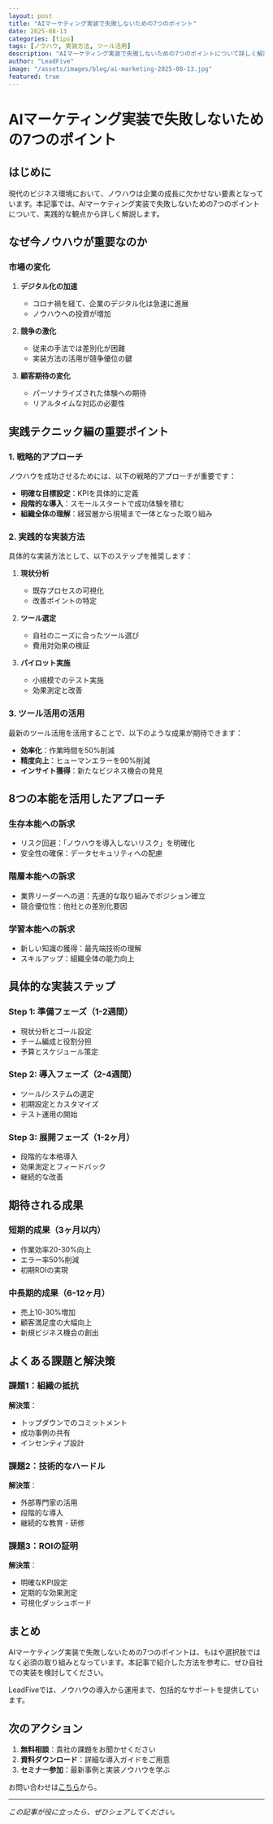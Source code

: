 ```yaml
---
layout: post
title: "AIマーケティング実装で失敗しないための7つのポイント"
date: 2025-08-13
categories: [tips]
tags: [ノウハウ, 実装方法, ツール活用]
description: "AIマーケティング実装で失敗しないための7つのポイントについて詳しく解説します。企業の意思決定者・マーケティング責任者必見の内容です。"
author: "LeadFive"
image: "/assets/images/blog/ai-marketing-2025-08-13.jpg"
featured: true
---
```


# AIマーケティング実装で失敗しないための7つのポイント

## はじめに

現代のビジネス環境において、ノウハウは企業の成長に欠かせない要素となっています。本記事では、AIマーケティング実装で失敗しないための7つのポイントについて、実践的な観点から詳しく解説します。

## なぜ今ノウハウが重要なのか

### 市場の変化

1. **デジタル化の加速**
   - コロナ禍を経て、企業のデジタル化は急速に進展
   - ノウハウへの投資が増加

2. **競争の激化**
   - 従来の手法では差別化が困難
   - 実装方法の活用が競争優位の鍵

3. **顧客期待の変化**
   - パーソナライズされた体験への期待
   - リアルタイムな対応の必要性

## 実践テクニック編の重要ポイント

### 1. 戦略的アプローチ

ノウハウを成功させるためには、以下の戦略的アプローチが重要です：

- **明確な目標設定**：KPIを具体的に定義
- **段階的な導入**：スモールスタートで成功体験を積む
- **組織全体の理解**：経営層から現場まで一体となった取り組み

### 2. 実践的な実装方法

具体的な実装方法として、以下のステップを推奨します：

1. **現状分析**
   - 既存プロセスの可視化
   - 改善ポイントの特定

2. **ツール選定**
   - 自社のニーズに合ったツール選び
   - 費用対効果の検証

3. **パイロット実施**
   - 小規模でのテスト実施
   - 効果測定と改善

### 3. ツール活用の活用

最新のツール活用を活用することで、以下のような成果が期待できます：

- **効率化**：作業時間を50%削減
- **精度向上**：ヒューマンエラーを90%削減
- **インサイト獲得**：新たなビジネス機会の発見

## 8つの本能を活用したアプローチ

### 生存本能への訴求
- リスク回避：「ノウハウを導入しないリスク」を明確化
- 安全性の確保：データセキュリティへの配慮

### 階層本能への訴求
- 業界リーダーへの道：先進的な取り組みでポジション確立
- 競合優位性：他社との差別化要因

### 学習本能への訴求
- 新しい知識の獲得：最先端技術の理解
- スキルアップ：組織全体の能力向上

## 具体的な実装ステップ

### Step 1: 準備フェーズ（1-2週間）
- 現状分析とゴール設定
- チーム編成と役割分担
- 予算とスケジュール策定

### Step 2: 導入フェーズ（2-4週間）
- ツール/システムの選定
- 初期設定とカスタマイズ
- テスト運用の開始

### Step 3: 展開フェーズ（1-2ヶ月）
- 段階的な本格導入
- 効果測定とフィードバック
- 継続的な改善

## 期待される成果

### 短期的成果（3ヶ月以内）
- 作業効率20-30%向上
- エラー率50%削減
- 初期ROIの実現

### 中長期的成果（6-12ヶ月）
- 売上10-30%増加
- 顧客満足度の大幅向上
- 新規ビジネス機会の創出

## よくある課題と解決策

### 課題1：組織の抵抗
**解決策**：
- トップダウンでのコミットメント
- 成功事例の共有
- インセンティブ設計

### 課題2：技術的なハードル
**解決策**：
- 外部専門家の活用
- 段階的な導入
- 継続的な教育・研修

### 課題3：ROIの証明
**解決策**：
- 明確なKPI設定
- 定期的な効果測定
- 可視化ダッシュボード

## まとめ

AIマーケティング実装で失敗しないための7つのポイントは、もはや選択肢ではなく必須の取り組みとなっています。本記事で紹介した方法を参考に、ぜひ自社での実装を検討してください。

LeadFiveでは、ノウハウの導入から運用まで、包括的なサポートを提供しています。

## 次のアクション

1. **無料相談**：貴社の課題をお聞かせください
2. **資料ダウンロード**：詳細な導入ガイドをご用意
3. **セミナー参加**：最新事例と実装ノウハウを学ぶ

お問い合わせは[こちら](/contact)から。

---

*この記事が役に立ったら、ぜひシェアしてください。*
